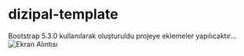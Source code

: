 # dizipal-template
Bootstrap 5.3.0 kullanılarak oluşturuldu
projeye eklemeler yapılıcaktır...
![Ekran Alıntısı](https://user-images.githubusercontent.com/54667635/226144930-86bfa8d4-221e-49e8-aacd-caf9847f1a1e.PNG)
